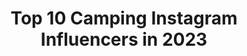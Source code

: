 ---
title: Top 10 Camping Instagram Influencers in 2023
description: >-
  Find top camping Instagram influencers in 2023. Most popular hashtags: #love #campinglife #camping.
platform: Instagram
hits: 4808
text_top: Analyze the most popular Instagram accounts on inBeat.
text_bottom: Our platform aggregates 4808 Instagram influencers like this for you to contact.
profiles:
  - username: "camping"
    fullname: >-
      Camping™️
    bio: >-
      • Travel & Explore. #camping 30M Tags • The Number #1 Page For Camping • Brought to you by @premium
    location: ""
    followers: 43520
    engagement: 178
    commentsToLikes: 0.130381
    id: ck5c25dd3wksv0i11dv1556pn
    verified: false
    hashtags: ""
  - username: "ideascamping"
    fullname: >-
      Camping
    bio: >-
      Inspiring content for camping lovers 📸 💭 All Types of Camping🌲🌲🌲🌲 Bushcraft | RV/Van Camping | Survival Skills | Outdoor |Travel🗺 TikTok: campingfood
    location: "United States"
    followers: 11628
    engagement: 977
    commentsToLikes: 0.014821
    id: ckaovhwc94mfw0i78kqyqwxlu
    verified: false
    hashtags: "#campfire, #campinglife, #outdoorsman, #campinggear"
  - username: "greenfolk_girl"
    fullname: >-
      MASHI || Travel & Adventure 🌍
    bio: >-
      👩‍🎓Engineer 📷 Photographer ✈️ Adventure hunger 💃 Part 1 of @greenfolks_ 🔜 📩 DM for Collaborations & Promotions ▶️ Narangala Camping 👇
    location: ""
    followers: 25126
    engagement: 603
    commentsToLikes: 0.108715
    id: ck5c5uip046760i11l8ltyibi
    verified: false
    hashtags: "#travel, #animal, #mytravelgram, #ellatravel"
  - username: "jennylauret"
    fullname: >-
      🎥 𝕁𝕖𝕟𝕟𝕚𝕗𝕖𝕣 𝕃𝕒𝕦𝕣𝕖𝕥 🎬
    bio: >-
      Actrice dans #josephineangegardien #UneFamilleFormidable #JulieLescaut #genialmesparentsdivorcent #FortBoyard et #campingparadis.
    location: "France"
    followers: 115856
    engagement: 561
    commentsToLikes: 0.036393
    id: ck0w63ivm6q5q0i1974vm00bw
    verified: true
    hashtags: "#pic, #courage, #picoftheday, #familytime"
  - username: "longleggedandjetlagged"
    fullname: >-
      Haylee |Travel & Video Creator
    bio: >-
      Midwest baby 🌞California Dreamin🌞 Hiking, diving, camping, adventurist⛺️🏔🦈🏝 #SaveThePlanet Don't listen to what they say. Go see.🌎 VIDEOS and BLOG👇🏼
    location: "United States"
    followers: 16242
    engagement: 559
    commentsToLikes: 0.073163
    id: ck8t42w6w5bcr0j78sz2keek0
    verified: false
    hashtags: "#onelove, #familyties, #leavingandneverlookingback, #blacklivesmatter"
  - username: "megsdick"
    fullname: >-
      Meg Dick
    bio: >-
      The Most Beautiful Camping Spot ⬇️
    location: "United States"
    followers: 8565
    engagement: 692
    commentsToLikes: 0.156348
    id: ck5c93agfap8d0i1179812wqw
    verified: false
    hashtags: "#actresslife, #halloween, #actress, #vloggers"
  - username: "xcharlottevaughanx"
    fullname: >-
      Charlotte Vaughan
    bio: >-
      🏡 Essex/London 👨‍👩‍👧 Charlotte, Lee & Holly ▫️Mum Life |Travel | Days Out | Camping 📩 Email/DM for collabs
    location: "United Kingdom"
    followers: 6481
    engagement: 640
    commentsToLikes: 0.132319
    id: ckaosx9eltfon0i78ts1wn92m
    verified: false
    hashtags: "#familydaysout, #pcosbaby, #pcoswarrior, #londonmums"
  - username: "derollikanal"
    fullname: >-
      Der Olli
    bio: >-
      Campingplatzkind 🏕 & Captain Sprühbart
    location: "Germany"
    followers: 21286
    engagement: 979
    commentsToLikes: 0.010529
    id: ck0tyicqrmy7s0i19hyq63nf0
    verified: false
    hashtags: "#doktorfroid, #ringfit, #challenge, #sailorsubs"
  - username: "ericeirajunior"
    fullname: >-
      E r i c e i r a    J u n i o r
    bio: >-
      Anajatuba| São Luís ✈ Viajante | 👣 Trilheiro | 🏔 Aventureiro 🏕 Camping @rotamaranhao @meumaranhao_
    location: "Brazil"
    followers: 7114
    engagement: 752
    commentsToLikes: 0.054980
    id: ck5zpcif1sf6k0i14ql0djq7h
    verified: false
    hashtags: "#tbtz, #trilhas, #trilheirosdobrasil, #trekkingbrasil"
  - username: "brittlrobertson"
    fullname: >-
      Britt Robertson
    bio: >-
      Donate to Camp Anuenue if you can! It’s a weeklong camping experience for children in Hawaii, ages 7-18, who have or have had cancer.
    location: "United States"
    followers: 878541
    engagement: 686
    commentsToLikes: 0.004060
    id: ck0w17yeahzqh0i196oodu2mw
    verified: true
    hashtags: "#portraitmode, #jackielaceymustgo, #blacklivesmatter"
---